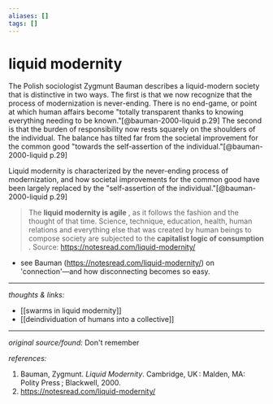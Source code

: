 ```yaml
---
aliases: []
tags: []
---
```


# liquid modernity

The Polish sociologist Zygmunt Bauman describes a liquid-modern society that is distinctive in two ways. The first is that we now recognize that the process of modernization is never-ending. There is no end-game, or point at which human affairs become "totally transparent thanks to knowing everything needing to be known."[@bauman-2000-liquid p.29] The second is that the burden of responsibility now rests squarely on the shoulders of the individual. The balance has tilted far from the societal improvement for the common good "towards the self-assertion of the individual."[@bauman-2000-liquid p.29]

Liquid modernity is characterized by the never-ending process of modernization, and how societal improvements for the common good have been largely replaced by the "self-assertion of the individual."[@bauman-2000-liquid p.29] 

> The **liquid modernity is agile** , as it follows the fashion and the thought of that time. Science, technique, education, health, human relations and everything else that was created by human beings to compose society are subjected to the **capitalist logic of consumption** . Source: <https://notesread.com/liquid-modernity/>

- see Bauman (<https://notesread.com/liquid-modernity/>) on 'connection'—and how disconnecting becomes so easy. 

---

_thoughts & links:_

- [[swarms in liquid modernity]]
- [[deindividuation of humans into a collective]]


---

_original source/found:_ Don't remember

_references:_ 

1. Bauman, Zygmunt. _Liquid Modernity_. Cambridge, UK : Malden, MA: Polity Press ; Blackwell, 2000.
2. <https://notesread.com/liquid-modernity/>
